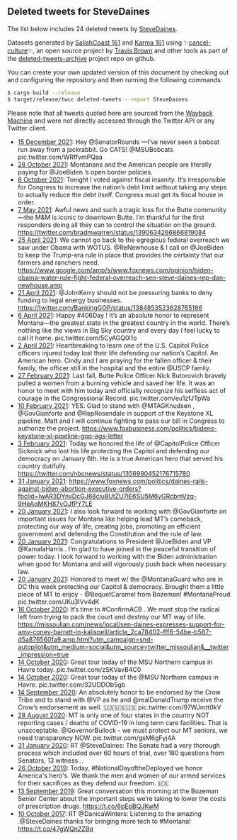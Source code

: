## Deleted tweets for SteveDaines

The list below includes 24 deleted tweets by
[SteveDaines](https://twitter.com/SteveDaines).



Datasets generated by [SalishCoast 161](https://twitter.com/SalishCoastA) and [Karma 161](https://twitter.com/KarmaOneSixOne)
using ✨[cancel-culture](https://github.com/travisbrown/cancel-culture)✨, an open source project by [Travis Brown](https://twitter.com/travisbrown) 
and other tools as part of the [deleted-tweets-archive](https://github.com/salcoast/deleted-tweets-archive/) project repo on github.

You can create your own updated version of this document by checking out and configuring the
repository and then running the following commands:

```bash
$ cargo build --release
$ target/release/twcc deleted-tweets --report SteveDaines
```

Please note that all tweets quoted here are sourced from the
[Wayback Machine](https://web.archive.org) and were not directly accessed through the Twitter API or
any Twitter client.

* [15 December 2021](https://web.archive.org/web/20211215230736/https://twitter.com/SteveDaines/status/1471255581080047618): Hey  @SenatorRounds —I’ve never seen a bobcat run away from a jackrabbit.  Go CATS!  @MSUBobcats  pic.twitter.com/WRffvmPQaa
* [28 October 2021](https://web.archive.org/web/20211028203947/https://twitter.com/SteveDaines/status/1453823801783955459): Montanans and the American people are literally paying for  @JoeBiden ’s open border policies.
* [ 8 October 2021](https://web.archive.org/web/20211008011558/https://twitter.com/SteveDaines/status/1446283141656817675): Tonight I voted against fiscal insanity. It’s irresponsible for Congress to increase the nation’s debt limit without taking any steps to actually reduce the debt itself. Congress must get its fiscal house in order.
* [ 7 May 2021](https://web.archive.org/web/20210507141027/https://twitter.com/SteveDaines/status/1390669972096028673): Awful news and such a tragic loss for the Butte community—the M&M is iconic to downtown Butte.  I’m thankful for the first responders doing all they can to control the situation on the ground. https://twitter.com/bradmwarren/status/1390634266866819084
* [25 April 2021](https://web.archive.org/web/20210425192306/https://twitter.com/SteveDaines/status/1386400287196291077): We cannot go back to the egregious federal overreach we saw under Obama with WOTUS.    @ReNewhouse  & I call on  @JoeBiden  to keep the Trump-era rule in place that provides the certainty that our farmers and ranchers need. https://www.google.com/amp/s/www.foxnews.com/opinion/biden-obama-water-rule-fight-federal-overreach-sen-steve-daines-rep-dan-newhouse.amp
* [21 April 2021](https://web.archive.org/web/20210421181504/https://twitter.com/SteveDaines/status/1384933044470132746): @JohnKerry  should not be pressuring banks to deny funding to legal energy businesses. https://twitter.com/BankingGOP/status/1384853523628765186
* [ 6 April 2021](https://web.archive.org/web/20210406160151/https://twitter.com/SteveDaines/status/1379464270241533952): Happy  #406Day ! It’s an absolute honor to represent Montana—the greatest state in the greatest country in the world.    There’s nothing like the views in Big Sky country and every day I feel lucky to call it home. pic.twitter.com/5CyAGQ0l1o
* [ 2 April 2021](https://web.archive.org/web/20210402190708/https://twitter.com/SteveDaines/status/1378061296659177472): Heartbreaking to learn one of the U.S. Capitol Police officers injured today lost their life defending our nation’s Capitol. An American hero.   Cindy and I are praying for the fallen officer & their family, the officer still in the hospital and the entire  @USCP  family.
* [27 February 2021](https://web.archive.org/web/20210227010930/https://twitter.com/SteveDaines/status/1365468992685674500): Last fall, Butte Police Officer Nick Butorovich bravely pulled a women from a burning vehicle and saved her life.   It was an honor to meet with him today and officially recognize his selfless act of courage in the Congressional Record. pic.twitter.com/eu1zfJTpWa
* [10 February 2021](https://web.archive.org/web/20210210013153/https://twitter.com/SteveDaines/status/1359314066754441221): YES. Glad to stand with   @MTAGKnudsen ,  @GovGianforte  and  @RepRosendale  in support of the Keystone XL pipeline.   Matt and I will continue fighting to pass our bill in Congress to authorize the project. https://www.foxbusiness.com/politics/bidens-keystone-xl-pipeline-gop-ags-letter
* [ 3 February 2021](https://web.archive.org/web/20210203205327/https://twitter.com/SteveDaines/status/1357069646462074886): Today we honored the life of  @CapitolPolice  Officer Sicknick who lost his life protecting the Capitol and defending our democracy on January 6th. He is a true American hero that served his country dutifully. https://twitter.com/nbcnews/status/1356990452176715780
* [31 January 2021](https://web.archive.org/web/20210131183438/https://twitter.com/SteveDaines/status/1355947592216158208): https://www.foxnews.com/politics/daines-rails-against-biden-abortion-executive-orders?fbclid=IwAR3DYnvDcGJ68cju8UtZU7lE6SU5M6yGRcbmVzq-9HeAqMKH87vOJfPY7LE
* [20 January 2021](https://web.archive.org/web/20210120175826/https://twitter.com/SteveDaines/status/1351952160305635330): I also look forward to working with  @GovGianforte  on important issues for Montana like helping lead MT’s comeback, protecting our way of life, creating jobs, promoting an efficient government and defending the Constitution and the rule of law.
* [20 January 2021](https://web.archive.org/web/20210120175826/https://twitter.com/SteveDaines/status/1351952160305635330): Congratulations to President  @JoeBiden  and VP  @KamalaHarris . I’m glad to have joined in the peaceful transition of power today.   I look forward to working with the Biden administration when good for Montana and will vigorously push back when necessary. law.
* [20 January 2021](https://web.archive.org/web/20210120042455/https://twitter.com/SteveDaines/status/1351747424566575105): Honored to meet w/ the  @MontanaGuard  who are in DC this week protecting our Capitol & democracy.   Brought them a little piece of MT to enjoy -  @BequetCaramel  from Bozeman!  #MontanaProud  pic.twitter.com/JKu3IVv4dK
* [16 October 2020](https://web.archive.org/web/20201016235241/https://twitter.com/SteveDaines/status/1317252056348909568): It’s time to  #ConfirmACB .    We must stop the radical left from trying to pack the court and destroy our MT way of life.    https://missoulian.com/news/local/sen-daines-expresses-support-for-amy-coney-barrett-in-kalispell/article_2ca78402-fff6-54be-b587-d5a876560fa9.amp.html?utm_campaign=snd-autopilot&utm_medium=social&utm_source=twitter_missoulian&__twitter_impression=true
* [14 October 2020](https://web.archive.org/web/20201014222920/https://twitter.com/SteveDaines/status/1316506316886605825): Great tour today of the MSU Northern campus in Havre today. pic.twitter.com/zSKVavB4C0
* [14 October 2020](https://web.archive.org/web/20201014221213/https://twitter.com/SteveDaines/status/1316502017657851904): Great tour today of the  @MSU  Northern campus in Havre. pic.twitter.com/32UDDOb5gb
* [14 September 2020](https://web.archive.org/web/20200914213530/https://twitter.com/SteveDaines/status/1305621139738300416): An absolutely honor to be endorsed by the Crow Tribe and to stand with  @VP  as he and  @realDonaldTrump  receive the Crow’s endorsement as well. 🇺🇸🇺🇸🇺🇸 pic.twitter.com/97WJmtt0kV
* [28 August 2020](https://web.archive.org/web/20200828171321/https://twitter.com/SteveDaines/status/1299394515652935680): MT is only one of four states in the country NOT reporting cases / deaths of COVID-19 in long term care facilities. That is unacceptable.    @GovernorBullock  - we must protect our MT seniors, we need transparency NOW. pic.twitter.com/gsM6gFyj4A
* [31 January 2020](https://web.archive.org/web/20200131233030/https://twitter.com/SteveDaines/status/1223388114716176384): RT @SteveDaines: The Senate had a very thorough process which included over 60 hours of trial, over 180 questions from Senators, 13 witness…
* [26 October 2019](https://web.archive.org/web/20191026170944/https://twitter.com/SteveDaines/status/1188133876314578950): Today,  #NationalDayoftheDeployed  we honor America's hero's. We thank the men and women of our armed services for their sacrifices as they defend our freedom. 🇺🇸
* [13 September 2019](https://web.archive.org/web/20190913173640/https://twitter.com/SteveDaines/status/1172564768466407424): Great conversation this morning at the Bozeman Senior Center about the important steps we’re taking to lower the costs of prescription drugs. https://t.co/6pEpBQJKwM
* [10 October 2017](https://web.archive.org/web/20171010163238/https://twitter.com/SteveDaines/status/917789984446222336): RT @DanicaWinters: Listening to the amazing .@SteveDaines thanks for bringing more tech to #Montana! https://t.co/47gWQn2ZBq
